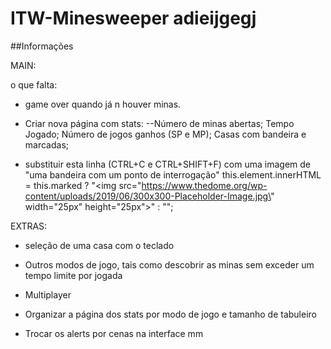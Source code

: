 # ITW-Minesweeper adieijgegj
##Informações

MAIN: 

o que falta:
 - game over quando já n houver minas.

- Criar nova página com stats:
    --Número de minas abertas; Tempo Jogado; Número de jogos ganhos (SP e MP); Casas com bandeira e marcadas; 

- substituir esta linha (CTRL+C e CTRL+SHIFT+F) com uma imagem de "uma bandeira com um ponto de interrogação"
 this.element.innerHTML = this.marked ? "<img src=\"https://www.thedome.org/wp-content/uploads/2019/06/300x300-Placeholder-Image.jpg\" width=\"25px\" height=\"25px\">" : "";

EXTRAS:

- seleção de uma casa com o teclado

- Outros modos de jogo, tais como descobrir as minas sem exceder um tempo limite por jogada

- Multiplayer

- Organizar a página dos stats por modo de jogo e tamanho de tabuleiro 

- Trocar os alerts por cenas na interface mm
